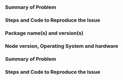 ### Summary of Problem

### Steps and Code to Reproduce the Issue

### Package name(s) and version(s)

### Node version, Operating System and hardware

### Summary of Problem

### Steps and Code to Reproduce the Issue

<!-- Make sure you check out the Electron docs and the __Installation Special Cases__ section! -->
